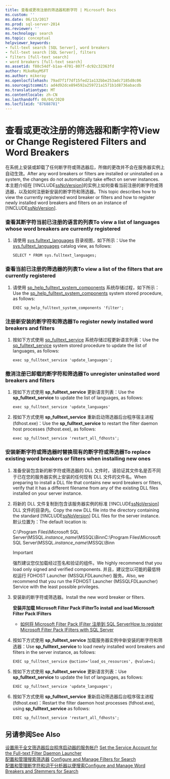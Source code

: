 ```yaml
---
title: 查看或更改注册的筛选器和断字符 | Microsoft Docs
ms.custom: ''
ms.date: 06/13/2017
ms.prod: sql-server-2014
ms.reviewer: ''
ms.technology: search
ms.topic: conceptual
helpviewer_keywords:
- full-text search [SQL Server], word breakers
- full-text search [SQL Server], filters
- filters [full-text search]
- word breakers [full-text search]
ms.assetid: f88c54df-b1aa-4701-807f-dc92c32363fd
author: MikeRayMSFT
ms.author: mikeray
ms.openlocfilehash: 79ad7f1f7df15fed21a132bbe253adc7185d8c06
ms.sourcegitcommit: ad4d92dce894592a259721a1571b1d8736abacdb
ms.translationtype: MT
ms.contentlocale: zh-CN
ms.lasthandoff: 08/04/2020
ms.locfileid: "87688781"
---
```

# <a name="view-or-change-registered-filters-and-word-breakers"></a><span data-ttu-id="509c3-102">查看或更改注册的筛选器和断字符</span><span class="sxs-lookup"><span data-stu-id="509c3-102">View or Change Registered Filters and Word Breakers</span></span>
  <span data-ttu-id="509c3-103">在系统上安装或卸载了任何断字符或筛选器后，所做的更改并不会在服务器实例上自动生效。</span><span class="sxs-lookup"><span data-stu-id="509c3-103">After any word breakers or filters are installed or uninstalled on a system, the changes do not automatically take effect on server instances.</span></span> <span data-ttu-id="509c3-104">本主题介绍在 [!INCLUDE[ssNoVersion](../../includes/ssnoversion-md.md)]的实例上如何查看当前注册的断字符或筛选器，以及如何注册新安装的断字符和筛选器。</span><span class="sxs-lookup"><span data-stu-id="509c3-104">This topic describes how to view the currently registered word breaker or filters and how to register newly installed word breakers and filters on an instance of [!INCLUDE[ssNoVersion](../../includes/ssnoversion-md.md)].</span></span>  
  
### <a name="to-view-a-list-of-languages-whose-word-breakers-are-currently-registered"></a><span data-ttu-id="509c3-105">查看其断字符当前已注册的语言的列表</span><span class="sxs-lookup"><span data-stu-id="509c3-105">To view a list of languages whose word breakers are currently registered</span></span>  
  
1.  <span data-ttu-id="509c3-106">请使用 [sys.fulltext_languages](/sql/relational-databases/system-catalog-views/sys-fulltext-languages-transact-sql) 目录视图，如下所示：</span><span class="sxs-lookup"><span data-stu-id="509c3-106">Use the [sys.fulltext_languages](/sql/relational-databases/system-catalog-views/sys-fulltext-languages-transact-sql) catalog view, as follows:</span></span>  
  
    ```  
    SELECT * FROM sys.fulltext_languages;   
    ```  
  
### <a name="to-view-a-list-of-the-filters-that-are-currently-registered"></a><span data-ttu-id="509c3-107">查看当前已注册的筛选器的列表</span><span class="sxs-lookup"><span data-stu-id="509c3-107">To view a list of the filters that are currently registered</span></span>  
  
1.  <span data-ttu-id="509c3-108">请使用 [sp_help_fulltext_system_components](/sql/relational-databases/system-stored-procedures/sp-help-fulltext-system-components-transact-sql) 系统存储过程，如下所示：</span><span class="sxs-lookup"><span data-stu-id="509c3-108">Use the [sp_help_fulltext_system_components](/sql/relational-databases/system-stored-procedures/sp-help-fulltext-system-components-transact-sql) system stored procedure, as follows:</span></span>  
  
    ```  
    EXEC sp_help_fulltext_system_components 'filter';    
    ```  
  
### <a name="to-register-newly-installed-word-breakers-and-filters"></a><span data-ttu-id="509c3-109">注册新安装的断字符和筛选器</span><span class="sxs-lookup"><span data-stu-id="509c3-109">To register newly installed word breakers and filters</span></span>  
  
1.  <span data-ttu-id="509c3-110">按如下方式使用 [sp_fulltext_service](/sql/relational-databases/system-stored-procedures/sp-fulltext-service-transact-sql) 系统存储过程更新语言列表：</span><span class="sxs-lookup"><span data-stu-id="509c3-110">Use the [sp_fulltext_service](/sql/relational-databases/system-stored-procedures/sp-fulltext-service-transact-sql) system stored procedure to update the list of languages, as follows:</span></span>  
  
    ```  
    exec sp_fulltext_service 'update_languages';   
    ```  
  
### <a name="to-unregister-uninstalled-word-breakers-and-filters"></a><span data-ttu-id="509c3-111">撤消注册已卸载的断字符和筛选器</span><span class="sxs-lookup"><span data-stu-id="509c3-111">To unregister uninstalled word breakers and filters</span></span>  
  
1.  <span data-ttu-id="509c3-112">按如下方式使用 **sp_fulltext_service** 更新语言列表：</span><span class="sxs-lookup"><span data-stu-id="509c3-112">Use the **sp_fulltext_service** to update the list of languages, as follows:</span></span>  
  
    ```  
    exec sp_fulltext_service 'update_languages'  
    ```  
  
2.  <span data-ttu-id="509c3-113">按如下方式使用 **sp_fulltext_service** 重新启动筛选器后台程序宿主进程 (fdhost.exe)：</span><span class="sxs-lookup"><span data-stu-id="509c3-113">Use the **sp_fulltext_service** to restart the filter daemon host processes (fdhost.exe), as follows:</span></span>  
  
    ```  
    exec sp_fulltext_service 'restart_all_fdhosts';  
    ```  
  
### <a name="to-replace-existing-word-breakers-or-filters-when-installing-new-ones"></a><span data-ttu-id="509c3-114">安装新断字符或筛选器时替换现有的断字符或筛选器</span><span class="sxs-lookup"><span data-stu-id="509c3-114">To replace existing word breakers or filters when installing new ones</span></span>  
  
1.  <span data-ttu-id="509c3-115">准备安装包含新的断字符或筛选器的 DLL 文件时，请验证其文件名是否不同于已在您的服务器实例上安装的任何现有 DLL 文件的文件名。</span><span class="sxs-lookup"><span data-stu-id="509c3-115">When preparing to install a DLL file that contains new word breakers or filters, verify that it has a different filename from any of the existing DLL files installed on your server instance.</span></span>  
  
2.  <span data-ttu-id="509c3-116">将新的 DLL 文件复制到包含该服务器实例的标准 [!INCLUDE[ssNoVersion](../../includes/ssnoversion-md.md)] DLL 文件的目录内。</span><span class="sxs-lookup"><span data-stu-id="509c3-116">Copy the new DLL file into the directory containing the standard [!INCLUDE[ssNoVersion](../../includes/ssnoversion-md.md)] DLL files for the server instance.</span></span> <span data-ttu-id="509c3-117">默认位置为：</span><span class="sxs-lookup"><span data-stu-id="509c3-117">The default location is:</span></span>  
  
     <span data-ttu-id="509c3-118">C:\Program Files\Microsoft SQL Server\MSSQL.*instance_name*\MSSQL\Binn</span><span class="sxs-lookup"><span data-stu-id="509c3-118">C:\Program Files\Microsoft SQL Server\MSSQL.*instance_name*\MSSQL\Binn</span></span>  
  
    > [!IMPORTANT]  
    >  <span data-ttu-id="509c3-119">强烈建议您仅加载经过签名和验证的组件。</span><span class="sxs-lookup"><span data-stu-id="509c3-119">We highly recommend that you load only signed and verified components.</span></span> <span data-ttu-id="509c3-120">并且，建议您以可能的最低特权运行 FDHOST Launcher (MSSQLFDLauncher) 服务。</span><span class="sxs-lookup"><span data-stu-id="509c3-120">Also, we recommend that you run the FDHOST Launcher (MSSQLFDLauncher) Service with the least possible privileges.</span></span>  
  
3.  <span data-ttu-id="509c3-121">安装新的断字符或筛选器。</span><span class="sxs-lookup"><span data-stu-id="509c3-121">Install the new word breaker or filters.</span></span>  
  
     <span data-ttu-id="509c3-122">**安装并加载 Microsoft Filter Pack IFilter**</span><span class="sxs-lookup"><span data-stu-id="509c3-122">**To install and load Microsoft Filter Pack IFilters**</span></span>  
  
    -   [<span data-ttu-id="509c3-123">如何将 Microsoft Filter Pack IFilter 注册到 SQL Server</span><span class="sxs-lookup"><span data-stu-id="509c3-123">How to register Microsoft Filter Pack IFilters with SQL Server</span></span>](https://go.microsoft.com/fwlink/?LinkId=130439)  
  
4.  <span data-ttu-id="509c3-124">按如下方式使用 **sp_fulltext_service** 加载服务器实例中新安装的断字符和筛选器：</span><span class="sxs-lookup"><span data-stu-id="509c3-124">Use **sp_fulltext_service** to load newly installed word breakers and filters in the server instance, as follows:</span></span>  
  
    ```  
    EXEC sp_fulltext_service @action='load_os_resources', @value=1;  
    ```  
  
5.  <span data-ttu-id="509c3-125">按如下方式使用 **sp_fulltext_service** 更新语言列表：</span><span class="sxs-lookup"><span data-stu-id="509c3-125">Use **sp_fulltext_service** to update the list of languages, as follows:</span></span>  
  
    ```  
    EXEC sp_fulltext_service 'update_languages';  
    ```  
  
6.  <span data-ttu-id="509c3-126">按如下方式使用 **sp_fulltext_service** 重新启动筛选器后台程序宿主进程 (fdhost.exe)：</span><span class="sxs-lookup"><span data-stu-id="509c3-126">Restart the filter daemon host processes (fdhost.exe), using **sp_fulltext_service** as follows:</span></span>  
  
    ```  
    EXEC sp_fulltext_service 'restart_all_fdhosts';   
    ```  
  
## <a name="see-also"></a><span data-ttu-id="509c3-127">另请参阅</span><span class="sxs-lookup"><span data-stu-id="509c3-127">See Also</span></span>  
 <span data-ttu-id="509c3-128">[设置用于全文筛选器后台程序启动器的服务帐户](set-the-service-account-for-the-full-text-filter-daemon-launcher.md) </span><span class="sxs-lookup"><span data-stu-id="509c3-128">[Set the Service Account for the Full-text Filter Daemon Launcher](set-the-service-account-for-the-full-text-filter-daemon-launcher.md) </span></span>  
 <span data-ttu-id="509c3-129">[配置和管理搜索筛选器](configure-and-manage-filters-for-search.md) </span><span class="sxs-lookup"><span data-stu-id="509c3-129">[Configure and Manage Filters for Search](configure-and-manage-filters-for-search.md) </span></span>  
 [<span data-ttu-id="509c3-130">配置和管理断字符和词干分析器以便搜索</span><span class="sxs-lookup"><span data-stu-id="509c3-130">Configure and Manage Word Breakers and Stemmers for Search</span></span>](configure-and-manage-word-breakers-and-stemmers-for-search.md)  
  
  
